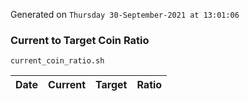 Generated on `Thursday 30-September-2021 at 13:01:06`

### Current to Target Coin Ratio
`current_coin_ratio.sh`

Date|Current|Target|Ratio
---|---|---|---

